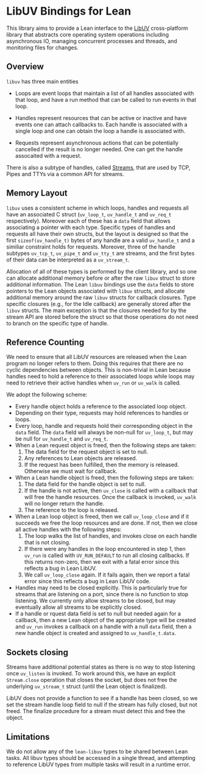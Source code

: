 # LibUV Bindings for Lean

This library aims to provide a Lean interface to the
[LibUV](https://libuv.org/) cross-platform library that
abstracts core operating system operations including
asynchronous IO, managing concurrent processes and threads,
and monitoring files for changes.

## Overview

`libuv` has three main entities

* Loops are event loops that maintain a list of all handles associated
  with that loop, and have a run method that can be called to run events
  in that loop.

* Handles represent resources that can be active or inactive and have
  events one can attach callbacks to.  Each handle is associated with a
  single loop and one can obtain the loop a handle is associated with.

* Requests represent asynchronous actions that can be potentially
  cancelled if the result is no longer needed.  One can get the handle
  assocaited with a request.

There is also a subtype of handles, called
[Streams](https://docs.libuv.org/en/v1.x/stream.html), that are used
by TCP, Pipes and TTYs via a common API for streams.

## Memory Layout

`libuv` uses a consistent scheme in which loops, handles and requests
all have an associated C struct (`uv_loop_t`, `uv_handle_t` and
`uv_req_t` respectively).  Moreover each of these has a `data` field
that allows associating a pointer with each type.  Specific types of
handles and requests all have their own structs, but the layout is
designed so that the first `sizeof(uv_handle_t)` bytes of any handle are
a valid `uv_handle_t` and a similiar constraint holds for requests.
Moreover, three of the handle subtypes `uv_tcp_t`, `uv_pipe_t` and
`uv_tty_t` are streams, and the first bytes of their data can be
interpreted as a `uv_stream_t`.

Allocation of all of these types is performed by the client library, and
so one can allocate additional memory before or after the raw `libuv`
struct to store additional information.  The Lean `libuv` bindings use
the `data` fields to store pointers to the Lean objects associated with
`libuv` structs, and allocate additional memory around the raw `libuv`
structs for callback closures.  Type specific closures (e.g., for the
Idle callback) are generally stored after the `libuv` structs.  The main
exception is that the closures needed for by the stream API are stored
before the struct so that those operations do not need to branch on the
specific type of handle.

## Reference Counting

We need to ensure that all LibUV resources are released when the Lean
program no longer refers to them.  Doing this requires that there are no
cyclic dependencies between objects. This is non-trivial in Lean because
handles need to hold a reference to their associated loops while loops
may need to retrieve their active handles when `uv_run` or `uv_walk` is
called.

We adopt the following scheme:

* Every handle object holds a reference to the associated loop object.
* Depending on their type, requests may hold references to handles or
  loops.
* Every loop, handle and requests hold their corresponding object in the
  `data` field.  The `data` field will always be non-null for `uv_loop_t`,
  but may be null for `uv_handle_t` and `uv_req_t`.
* When a Lean request object is freed, then the following steps are taken:
  1. The data field for the request object is set to null.
  2. Any references to Lean objects are released.
  3. If the request has been fulfilled, then the memory is released.  Otherwise
     we must wait for callback.
* When a Lean handle object is freed, then the following steps are taken:
  1. The data field for the handle object is set to null.
  2. If the handle is not active, then `uv_close` is called with
    a callback that will free the handle resources.  Once the callback
    is invoked, `uv_walk` will no longer return the handle.
  3. The reference to the loop is released.
* When a Lean loop object is freed, then we call `uv_loop_close` and if
  it succeeds we free the loop resources and are done.  If not, then
  we close all active handles with the following steps:
  1. The loop walks the list of handles, and invokes close on each handle
     that is not closing.
  2. If there were any handles in the loop encountered in step 1, then
     `uv_run` is called with `UV_RUN_DEFAULT` to run all closing callbacks.
    If this returns non-zero, then we exit with a fatal error since this
    reflects a bug in Lean LibUV.
  3. We call `uv_loop_close` again. If it fails again, then we report
     a fatal error since this reflects a bug in Lean LibUV code.
* Handles may need to be closed explicitly.  This is particularly
  true for streams that are listening on a port, since there is no function to
  stop listening.  We currently only allow streams to be closed, but may
  eventually allow all streams to be explicitly closed.
* If a handle or rquest data field is set to null but needed again for a
  callback, then a new Lean object of the appropriate type will be created
  and `uv_run` invokes a callback on a handle with a null `data` field, then
  a new handle object is created and assigned to `uv_handle_t.data`.

## Sockets closing

Streams have additional potential states as there is no way to stop listening
once `uv_listen` is invoked.  To work around this, we have an explicit
`Stream.close` operation that closes the socket, but does not free the underlying
`uv_stream_t` struct (until the Lean object is finalized).

LibUV does not provide a function to see if a handle has been closed, so we set
the stream handle loop field to null if the stream has fully closed, but not freed.
The finalize procedure for a stream must detect this and free the object.

## Limitations

We do not allow any of the `lean-libuv` types to be shared between Lean
tasks.  All libuv types should be accessed in a single thread, and attempting
to reference LibUV types from multiple tasks will result in a runtime error.
